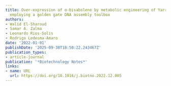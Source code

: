 ```yaml
---
title: Over-expression of α-bisabolene by metabolic engineering of Yarrowia lipolytica
  employing a golden gate DNA assembly toolbox
authors:
- Walid El-Sharoud
- Samar A. Zalma
- Leonardo Rios‐Solis
- Rodrigo Ledesma‐Amaro
date: '2022-01-01'
publishDate: '2025-09-30T18:50:22.243467Z'
publication_types:
- article-journal
publication: '*Biotechnology Notes*'
links:
- name: URL
  url: https://doi.org/10.1016/j.biotno.2022.12.005
---
```

